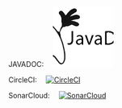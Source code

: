 JAVADOC: &emsp;[![JavaDoc](docs/javadoc.png)](https://mariangolea.github.io/bankparsers/)  

CircleCI: &emsp;[![CircleCI](https://circleci.com/gh/mariangolea/bankparsers/tree/master.svg?style=svg)](https://circleci.com/gh/mariangolea/bankparsers/tree/master)  
  
SonarCloud: &emsp;[![SonarCloud](https://sonarcloud.io/api/project_badges/measure?project=mariangolea_bankparsers&metric=alert_status)](https://sonarcloud.io/summary/new_code?id=mariangolea_bankparsers)  
 
